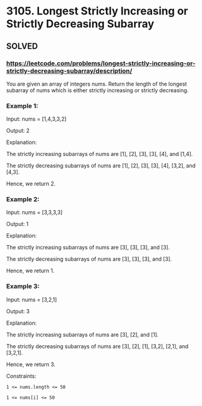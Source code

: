 # 3105. Longest Strictly Increasing or Strictly Decreasing Subarray

## SOLVED
### https://leetcode.com/problems/longest-strictly-increasing-or-strictly-decreasing-subarray/description/
You are given an array of integers nums. Return the length of the longest subarray of nums which is either strictly increasing or strictly decreasing.





### Example 1:





Input: nums = [1,4,3,3,2]




Output: 2





Explanation:



The strictly increasing subarrays of nums are [1], [2], [3], [3], [4], and [1,4].



The strictly decreasing subarrays of nums are [1], [2], [3], [3], [4], [3,2], and [4,3].



Hence, we return 2.





### Example 2:





Input: nums = [3,3,3,3]




Output: 1





Explanation:



The strictly increasing subarrays of nums are [3], [3], [3], and [3].



The strictly decreasing subarrays of nums are [3], [3], [3], and [3].



Hence, we return 1.





### Example 3:





Input: nums = [3,2,1]




Output: 3





Explanation:



The strictly increasing subarrays of nums are [3], [2], and [1].



The strictly decreasing subarrays of nums are [3], [2], [1], [3,2], [2,1], and [3,2,1].



Hence, we return 3.







Constraints:





	1 <= nums.length <= 50

	1 <= nums[i] <= 50



